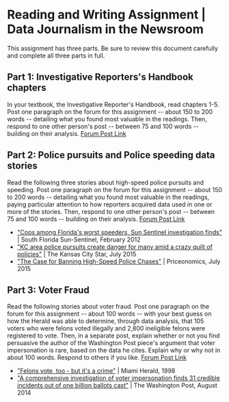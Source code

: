 # Reading and Writing Assignment | Data Journalism in the Newsroom

This assignment has three parts. Be sure to review this document carefully and complete all three parts in full.

## Part 1: Investigative Reporters's Handbook chapters

In your textbook, the Investigative Reporter's Handbook, read chapters 1-5.  Post one paragraph on the forum for this assignment -- about 150 to 200 words -- detailing what you found most valuable in the readings.  Then, respond to one other person's post -- between 75 and 100 words -- building on their analysis. [Forum Post Link](https://umd.instructure.com/courses/1251920/discussion_topics/3468803)

## Part 2: Police pursuits and Police speeding data stories

Read the following three stories about high-speed police pursuits and speeding. Post one paragraph on the forum for this assignment -- about 150 to 200 words -- detailing what you found most valuable in the readings, paying particular attention to how reporters acquired data used in one or more of the stories. Then, respond to one other person's post -- between 75 and 100 words -- building on their analysis. [Forum Post Link](https://umd.instructure.com/courses/1251920/discussion_topics/3468810)    

* ["Cops among Florida's worst speeders, Sun Sentinel investigation finds"](http://www.sun-sentinel.com/news/speeding-cops/fl-speeding-cops-20120211-story.html) | South Florida Sun-Sentinel, February 2012
* ["KC area police pursuits create danger for many amid a crazy quilt of policies"](https://www.kansascity.com/news/politics-government/article26040007.html) | The Kansas City Star, July 2015
* ["The Case for Banning High-Speed Police Chases"](https://priceonomics.com/the-case-for-banning-high-speed-police-chases/) | Priceonomics, July 2015

## Part 3: Voter Fraud

Read the following stories about voter fraud.  Post one paragraph on the forum for this assignment -- about 100 words -- with your best guess on how the Herald was able to determine, through data analysis, that 105 voters who were felons voted illegally and 2,800 ineligible felons were registered to vote.  Then, in a separate post, explain whether or not you find persuasive the author of the Washington Post piece's argument that voter impersonation is rare, based on the data he cites. Explain why or why not in about 100 words. Respond to others if you like. [Forum Post Link](https://umd.instructure.com/courses/1251920/discussion_topics/3468809)

* ["Felons vote, too - but it's a crime"](https://www.miamiherald.com/latest-news/article1929057.html) | Miami Herald, 1998
* ["A comprehensive investigation of voter impersonation finds 31 credible incidents out of one billion ballots cast"](https://www.washingtonpost.com/news/wonk/wp/2014/08/06/a-comprehensive-investigation-of-voter-impersonation-finds-31-credible-incidents-out-of-one-billion-ballots-cast/?utm_term=.7da5f49a34ac) | The Washington Post, August 2014
